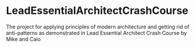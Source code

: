# LeadEssentialArchitectCrashCourse
The project for applying principles of modern architecture and getting rid of anti-patterns as demonstrated in Lead Essential Architect Crash Course by Mike and Caio
